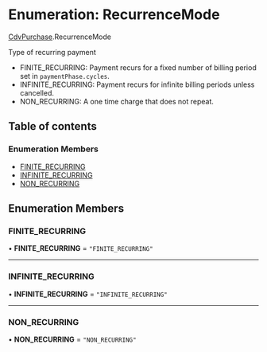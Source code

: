 # Enumeration: RecurrenceMode

[CdvPurchase](../modules/CdvPurchase.md).RecurrenceMode

Type of recurring payment

- FINITE_RECURRING: Payment recurs for a fixed number of billing period set in `paymentPhase.cycles`.
- INFINITE_RECURRING: Payment recurs for infinite billing periods unless cancelled.
- NON_RECURRING: A one time charge that does not repeat.

## Table of contents

### Enumeration Members

- [FINITE\_RECURRING](CdvPurchase.RecurrenceMode.md#finite_recurring)
- [INFINITE\_RECURRING](CdvPurchase.RecurrenceMode.md#infinite_recurring)
- [NON\_RECURRING](CdvPurchase.RecurrenceMode.md#non_recurring)

## Enumeration Members

### FINITE\_RECURRING

• **FINITE\_RECURRING** = ``"FINITE_RECURRING"``

___

### INFINITE\_RECURRING

• **INFINITE\_RECURRING** = ``"INFINITE_RECURRING"``

___

### NON\_RECURRING

• **NON\_RECURRING** = ``"NON_RECURRING"``
